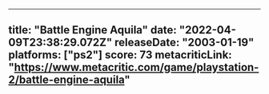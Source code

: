 
---
title: "Battle Engine Aquila"
date: "2022-04-09T23:38:29.072Z"
releaseDate: "2003-01-19"
platforms: ["ps2"]
score: 73
metacriticLink: "https://www.metacritic.com/game/playstation-2/battle-engine-aquila"
---
